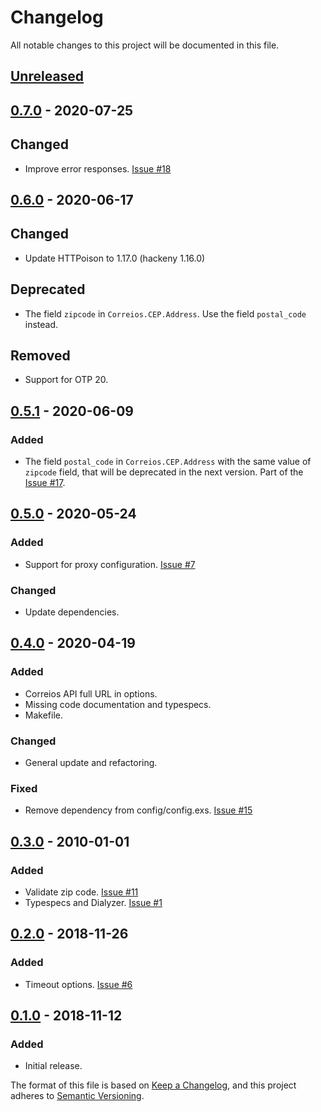# Changelog
All notable changes to this project will be documented in this file.

## [Unreleased]

## [0.7.0] - 2020-07-25
## Changed
- Improve error responses. [Issue #18](https://github.com/prodis/correios-cep-elixir/issues/18)

## [0.6.0] - 2020-06-17
## Changed
- Update HTTPoison to 1.17.0 (hackeny 1.16.0)

## Deprecated
- The field `zipcode` in `Correios.CEP.Address`. Use the field `postal_code` instead.

## Removed
- Support for OTP 20.

## [0.5.1] - 2020-06-09
### Added
- The field `postal_code` in `Correios.CEP.Address` with the same value of `zipcode` field, that
will be deprecated in the next version. Part of the [Issue #17](https://github.com/prodis/correios-cep-elixir/issues/17).

## [0.5.0] - 2020-05-24
### Added
- Support for proxy configuration. [Issue #7](https://github.com/prodis/correios-cep-elixir/issues/7)

### Changed
- Update dependencies.

## [0.4.0] - 2020-04-19
### Added
- Correios API full URL in options.
- Missing code documentation and typespecs.
- Makefile.

### Changed
- General update and refactoring.

### Fixed
- Remove dependency from config/config.exs. [Issue #15](https://github.com/prodis/correios-cep-elixir/issues/15)

## [0.3.0] - 2010-01-01
### Added
- Validate zip code. [Issue #11](https://github.com/prodis/correios-cep-elixir/issues/11)
- Typespecs and Dialyzer. [Issue #1](https://github.com/prodis/correios-cep-elixir/issues/1)

## [0.2.0] - 2018-11-26
### Added
- Timeout options. [Issue #6](https://github.com/prodis/correios-cep-elixir/issues/6)

## [0.1.0] - 2018-11-12
### Added
- Initial release.

[Unreleased]: https://github.com/prodis/correios-cep-elixir/compare/0.7.0...master
[0.7.0]: https://github.com/prodis/correios-cep-elixir/compare/0.6.0...0.7.0
[0.6.0]: https://github.com/prodis/correios-cep-elixir/compare/0.5.1...0.6.0
[0.5.1]: https://github.com/prodis/correios-cep-elixir/compare/0.5.0...0.5.1
[0.5.0]: https://github.com/prodis/correios-cep-elixir/compare/0.4.0...0.5.0
[0.4.0]: https://github.com/prodis/correios-cep-elixir/compare/v0.3.0...0.4.0
[0.3.0]: https://github.com/prodis/correios-cep-elixir/compare/v0.2.0...v0.3.0
[0.2.0]: https://github.com/prodis/correios-cep-elixir/compare/v0.1.0...v0.2.0
[0.1.0]: https://github.com/prodis/correios-cep-elixir/compare/69f7fa4...v0.1.0

The format of this file is based on [Keep a Changelog](https://keepachangelog.com/en/1.0.0/), and
this project adheres to [Semantic Versioning](https://semver.org/spec/v2.0.0.html).
